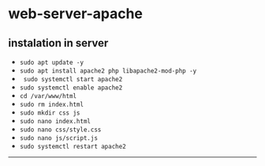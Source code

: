 # web-server-apache
## instalation in server
- ```sudo apt update -y```
- ```sudo apt install apache2 php libapache2-mod-php -y```
- ``` sudo systemctl start apache2```
- ```sudo systemctl enable apache2```
- ```cd /var/www/html```
- ```sudo rm index.html```
- ```sudo mkdir css js```
- ```sudo nano index.html```
- ```sudo nano css/style.css```
- ```sudo nano js/script.js```
- ```sudo systemctl restart apache2```
---
